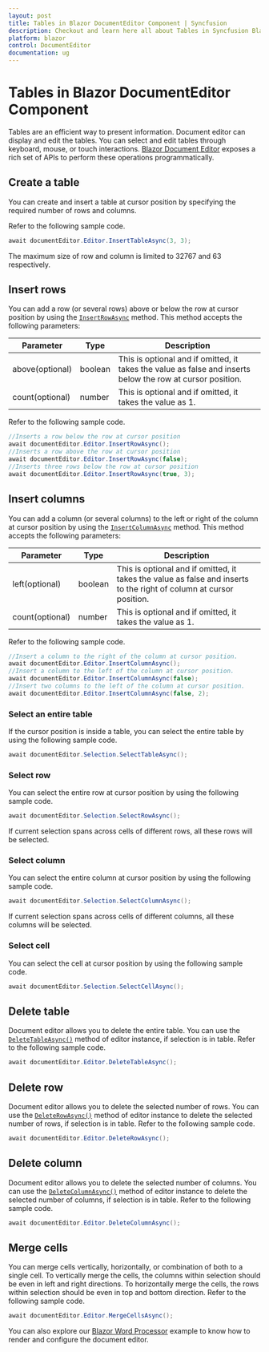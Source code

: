 ```yaml
---
layout: post
title: Tables in Blazor DocumentEditor Component | Syncfusion
description: Checkout and learn here all about Tables in Syncfusion Blazor DocumentEditor component and much more.
platform: blazor
control: DocumentEditor
documentation: ug
---
```


# Tables in Blazor DocumentEditor Component

Tables are an efficient way to present information. Document editor can display and edit the tables. You can select and edit tables through keyboard, mouse, or touch interactions. [Blazor Document Editor](https://www.syncfusion.com/blazor-components/blazor-word-processor) exposes a rich set of APIs to perform these operations programmatically.

## Create a table

You can create and insert a table at cursor position by specifying the required number of rows and columns.

Refer to the following sample code.

```csharp
await documentEditor.Editor.InsertTableAsync(3, 3);
```

The maximum size of row and column is limited to 32767 and 63 respectively.

## Insert rows

You can add a row (or several rows) above or below the row at cursor position by using the [`InsertRowAsync`](https://help.syncfusion.com/cr/blazor/Syncfusion.Blazor.DocumentEditor.EditorModule.html#Syncfusion_Blazor_DocumentEditor_EditorModule_InsertRowAsync_System_Boolean_System_Nullable_System_Double__) method. This method accepts the following parameters:

Parameter | Type | Description
----------|------|-------------
above(optional) | boolean | This is optional and if omitted, it takes the value as false and inserts below the row at cursor position.
count(optional) | number | This is optional and if omitted, it takes the value as 1.

Refer to the following sample code.

```csharp
//Inserts a row below the row at cursor position
await documentEditor.Editor.InsertRowAsync();
//Inserts a row above the row at cursor position
await documentEditor.Editor.InsertRowAsync(false);
//Inserts three rows below the row at cursor position
await documentEditor.Editor.InsertRowAsync(true, 3);
```

## Insert columns

You can add a column (or several columns) to the left or right of the column at cursor position by using the [`InsertColumnAsync`](https://help.syncfusion.com/cr/blazor/Syncfusion.Blazor.DocumentEditor.EditorModule.html#Syncfusion_Blazor_DocumentEditor_EditorModule_InsertColumnAsync_System_Boolean_System_Nullable_System_Double__) method. This method accepts the following parameters:

Parameter | Type | Description
----------|------|-------------
left(optional) | boolean| This is optional and if omitted, it takes the value as false and inserts to the right of column at cursor position.
count(optional) | number |  This is optional and if omitted, it takes the value as 1.

Refer to the following sample code.

```csharp
//Insert a column to the right of the column at cursor position.
await documentEditor.Editor.InsertColumnAsync();
//Insert a column to the left of the column at cursor position.
await documentEditor.Editor.InsertColumnAsync(false);
//Insert two columns to the left of the column at cursor position.
await documentEditor.Editor.InsertColumnAsync(false, 2);
```

### Select an entire table

If the cursor position is inside a table, you can select the entire table by using the following sample code.

```csharp
await documentEditor.Selection.SelectTableAsync();
```

### Select row

You can select the entire row at cursor position by using the following sample code.

```csharp
await documentEditor.Selection.SelectRowAsync();
```

If current selection spans across cells of different rows, all these rows will be selected.

### Select column

You can select the entire column at cursor position by using the following sample code.

```csharp
await documentEditor.Selection.SelectColumnAsync();
```

If current selection spans across cells of different columns, all these columns will be selected.

### Select cell

You can select the cell at cursor position by using the following sample code.

```csharp
await documentEditor.Selection.SelectCellAsync();
```

## Delete table

Document editor allows you to delete the entire table. You can use the [`DeleteTableAsync()`](https://help.syncfusion.com/cr/blazor/Syncfusion.Blazor.DocumentEditor.EditorModule.html#Syncfusion_Blazor_DocumentEditor_EditorModule_DeleteTableAsync) method of editor instance, if selection is in table. Refer to the following sample code.

```csharp
await documentEditor.Editor.DeleteTableAsync();
```

## Delete row

Document editor allows you to delete the selected number of rows. You can use the [`DeleteRowAsync()`](https://help.syncfusion.com/cr/blazor/Syncfusion.Blazor.DocumentEditor.EditorModule.html#Syncfusion_Blazor_DocumentEditor_EditorModule_DeleteRowAsync) method of editor instance to delete the selected number of rows, if selection is in table. Refer to the following sample code.

```csharp
await documentEditor.Editor.DeleteRowAsync();
```

## Delete column

Document editor allows you to delete the selected number of columns. You can use the [`DeleteColumnAsync()`](https://help.syncfusion.com/cr/blazor/Syncfusion.Blazor.DocumentEditor.EditorModule.html#Syncfusion_Blazor_DocumentEditor_EditorModule_DeleteColumnAsync) method of editor instance to delete the selected number of columns, if selection is in table. Refer to the following sample code.

```csharp
await documentEditor.Editor.DeleteColumnAsync();
```

## Merge cells

You can merge cells vertically, horizontally, or combination of both to a single cell. To vertically merge the cells, the columns within selection should be even in left and right directions. To horizontally merge the cells, the rows within selection should be even in top and bottom direction.
Refer to the following sample code.

```csharp
await documentEditor.Editor.MergeCellsAsync();
```

You can also explore our [Blazor Word Processor](https://document.syncfusion.com/demos/docx-editor/blazor-server/document-editor/default-functionalities) example to know how to render and configure the document editor.
